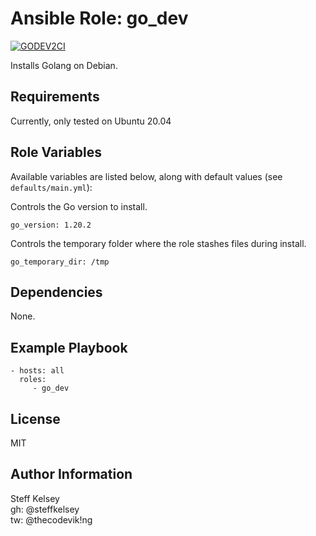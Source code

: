 Ansible Role: go_dev
=========

[![GODEV2CI](https://github.com/steffkelsey/linux-laptop/actions/workflows/go-dev-ci.yml/badge.svg?branch=main)](https://github.com/steffkelsey/linux-laptop/actions/workflows/go-dev-ci.yml)

Installs Golang on Debian.

Requirements
------------

Currently, only tested on Ubuntu 20.04

Role Variables
--------------

Available variables are listed below, along with default values (see `defaults/main.yml`):

Controls the Go version to install.

    go_version: 1.20.2

Controls the temporary folder where the role stashes files during install. 

    go_temporary_dir: /tmp

Dependencies
------------

None.

Example Playbook
----------------

    - hosts: all
      roles:
         - go_dev

License
-------

MIT

Author Information
------------------

Steff Kelsey  
gh: @steffkelsey  
tw: @thecodevik!ng  
